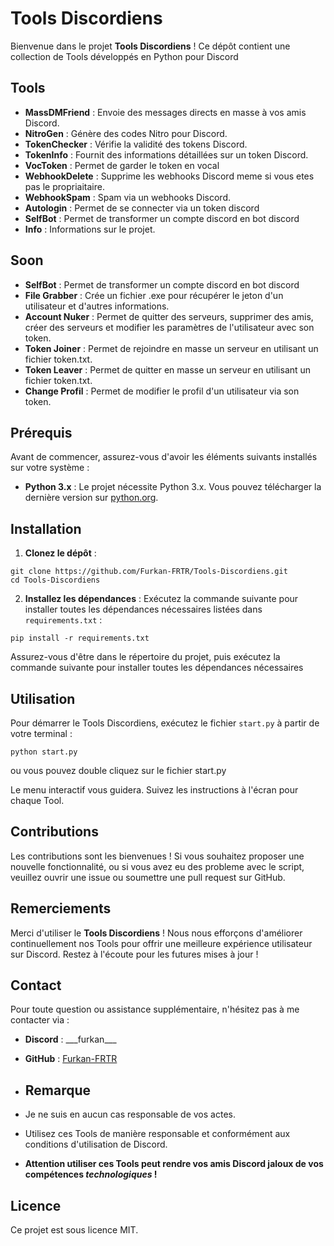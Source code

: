 # Tools Discordiens

Bienvenue dans le projet **Tools Discordiens** ! Ce dépôt contient une collection de Tools développés en Python pour Discord

## Tools

- **MassDMFriend** : Envoie des messages directs en masse à vos amis Discord.
- **NitroGen** : Génère des codes Nitro pour Discord.
- **TokenChecker** : Vérifie la validité des tokens Discord.
- **TokenInfo** : Fournit des informations détaillées sur un token Discord.
- **VocToken** : Permet de garder le token en vocal
- **WebhookDelete** : Supprime les webhooks Discord meme si vous etes pas le propriaitaire.
- **WebhookSpam** : Spam via un webhooks Discord.
- **Autologin** : Permet de se connecter via un token discord
- **SelfBot** : Permet de transformer un compte discord en bot discord
- **Info** : Informations sur le projet.

## Soon

- **SelfBot** : Permet de transformer un compte discord en bot discord
- **File Grabber** : Crée un fichier .exe pour récupérer le jeton d'un utilisateur et d'autres informations.
- **Account Nuker** : Permet de quitter des serveurs, supprimer des amis, créer des serveurs et modifier les paramètres de l'utilisateur avec son token.
- **Token Joiner** : Permet de rejoindre en masse un serveur en utilisant un fichier token.txt.
- **Token Leaver** : Permet de quitter en masse un serveur en utilisant un fichier token.txt.
- **Change Profil** : Permet de modifier le profil d'un utilisateur via son token.

## Prérequis

Avant de commencer, assurez-vous d'avoir les éléments suivants installés sur votre système :

- **Python 3.x** : Le projet nécessite Python 3.x. Vous pouvez télécharger la dernière version sur [python.org](https://www.python.org/downloads/).

## Installation

1. **Clonez le dépôt** :
  ```
  git clone https://github.com/Furkan-FRTR/Tools-Discordiens.git
  cd Tools-Discordiens
  ```

2. **Installez les dépendances** :
  Exécutez la commande suivante pour installer toutes les dépendances nécessaires listées dans `requirements.txt` :
  ```
  pip install -r requirements.txt
  ```
Assurez-vous d'être dans le répertoire du projet, puis exécutez la commande suivante pour installer toutes les dépendances nécessaires

## Utilisation

Pour démarrer le Tools Discordiens, exécutez le fichier `start.py` à partir de votre terminal :

 `python start.py`

ou vous pouvez double cliquez sur le fichier start.py

Le menu interactif vous guidera. 
Suivez les instructions à l'écran pour chaque Tool.

## Contributions

Les contributions sont les bienvenues ! Si vous souhaitez proposer une nouvelle fonctionnalité, ou si vous avez eu des probleme avec le script, veuillez ouvrir une issue ou soumettre une pull request sur GitHub.

## Remerciements

Merci d'utiliser le **Tools Discordiens** ! Nous nous efforçons d'améliorer continuellement nos Tools pour offrir une meilleure expérience utilisateur sur Discord. Restez à l'écoute pour les futures mises à jour !

## Contact

Pour toute question ou assistance supplémentaire, n'hésitez pas à me contacter via :
- **Discord** : \_\_\_furkan\_\_\_
- **GitHub** : [Furkan-FRTR](https://github.com/Furkan-FRTR)

- ## Remarque

- Je ne suis en aucun cas responsable de vos actes.
- Utilisez ces Tools de manière responsable et conformément aux conditions d'utilisation de Discord.
- **Attention utiliser ces Tools peut rendre vos amis Discord jaloux de vos compétences *technologiques* !**

## Licence
Ce projet est sous licence MIT.
